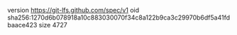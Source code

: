 version https://git-lfs.github.com/spec/v1
oid sha256:1270d6b078918a10c883030070f34c8a122b9ca3c29970b6df5a41fdbaace423
size 4727
